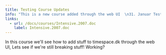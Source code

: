 ```yaml
---
title: Testing Course Updates
info: "This is a new course added through the web UI  \n31. Januar Test  \nAlso testing deploy notifications."
links:
  - url: /docs/courses/Intensive.2007.doc
    label: Intensive.2007.doc
---
```


In this course we'll see how to add stuff to timespace.dk through the web UI, Lets see if we're still breaking stuff! Working?